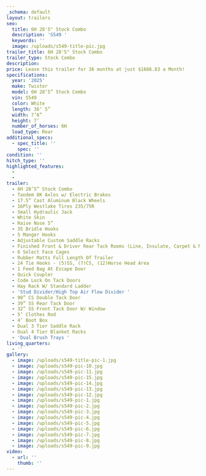 ```yaml
---
_schema: default
layout: trailers
seo:
  title: 6H 28'5" Stock Combo
  description: 'S549 '
  keywords: ''
  image: /uploads/s549-title-pic.jpg
trailer_title: 6H 28'5" Stock Combo
trailer_type: Stock Combo
description:
price: Lease this trailer for 36 months at just $1686.83 a Month!
specifications:
  year: '2025'
  make: Twister
  model: 6H 28’5” Stock Combo
  vin: S549
  color: White
  length: 36’ 5”
  width: 7’6”
  height: 7’
  number_of_horses: 6H
  load_type: Rear
additional_specs:
  - spec_title: ''
    spec: ''
condition: ''
hitch_type: ''
highlighted_features:
  -
  -
trailer:
  - 6H 28’5” Stock Combo
  - Tandem 8K Axles w/ Electric Brakes
  - 17.5” Cast Aluminum Black Wheels
  - 16Ply Westlake Tires 235/75R
  - Small Hydraulic Jack
  - White Skin
  - Raise Nose 5”
  - 35 Bridle Hooks
  - 5 Manger Hooks
  - Adjustable Custom Saddle Racks
  - Finished Front & Driver Rear Tack Rooms (Line, Insulate, Carpet & Mats)
  - 6 Select Face Cages
  - Rubber Matts Full Length Of Trailer
  - 24 Tie Hooks - (5)SS, (7)CS, (12)Horse Head Area
  - 1 Feed Bag At Escape Door
  - Quick Coupler
  - Code Lock On Tack Doors
  - Hay Rack W/ Standard Ladder
  - 'Stud Divider/High Top Air Flow Divider '
  - 90” CS Double Tack Door
  - 39” SS Rear Tack Door
  - 32” SS Front Tack Door W/ Window
  - 5’ Clothes Rod
  - 4’ Boot Box
  - Dual 3 Tier Saddle Rack
  - Dual 4 Tier Blanket Racks
  - 'Dual Brush Trays '
living_quarters:
  - ''
gallery:
  - image: /uploads/s549-title-pic-1.jpg
  - image: /uploads/s549-pic-10.jpg
  - image: /uploads/s549-pic-11.jpg
  - image: /uploads/s549-pic-15.jpg
  - image: /uploads/s549-pic-14.jpg
  - image: /uploads/s549-pic-13.jpg
  - image: /uploads/s549-pic-12.jpg
  - image: /uploads/s549-pic-1.jpg
  - image: /uploads/s549-pic-2.jpg
  - image: /uploads/s549-pic-3.jpg
  - image: /uploads/s549-pic-4.jpg
  - image: /uploads/s549-pic-5.jpg
  - image: /uploads/s549-pic-6.jpg
  - image: /uploads/s549-pic-7.jpg
  - image: /uploads/s549-pic-8.jpg
  - image: /uploads/s549-pic-9.jpg
video:
  - url: ''
    thumb: ''
---
```

